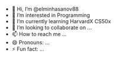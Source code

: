 - 👋 Hi, I’m @elminhasanov88
- 👀 I’m interested in Programming
- 🌱 I’m currently learning HarvardX CS50x
- 💞️ I’m looking to collaborate on ...
- 📫 How to reach me ...
- 😄 Pronouns: ...
- ⚡ Fun fact: ...

<!---
elminhasanov88/elminhasanov88 is a ✨ special ✨ repository because its `README.md` (this file) appears on your GitHub profile.
You can click the Preview link to take a look at your changes.
--->
